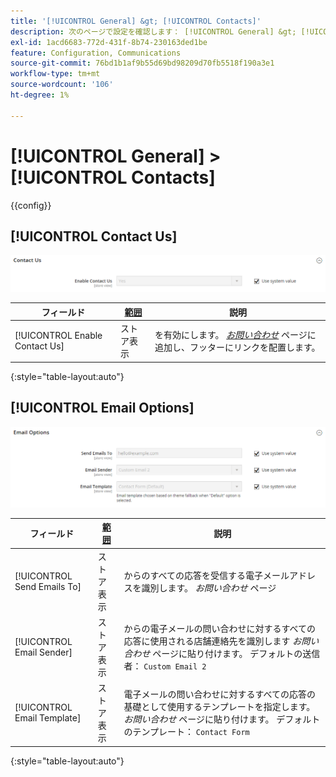 ```yaml
---
title: '[!UICONTROL General] &gt; [!UICONTROL Contacts]'
description: 次のページで設定を確認します： [!UICONTROL General] &gt; [!UICONTROL Contacts] コマース管理のページ。
exl-id: 1acd6683-772d-431f-8b74-230163ded1be
feature: Configuration, Communications
source-git-commit: 76bd1b1af9b55d69bd98209d70fb5518f190a3e1
workflow-type: tm+mt
source-wordcount: '106'
ht-degree: 1%

---
```


# [!UICONTROL General] > [!UICONTROL Contacts]

{{config}}

## [!UICONTROL Contact Us]

![お問い合わせ](./assets/contacts-contact-us.png)<!-- zoom -->

<!-- [Contact Us](https://docs.magento.com/user-guide/stores/contact-us.html) -->

| フィールド | [範囲](../../getting-started/websites-stores-views.md#scope-settings) | 説明 |
|--- |--- |--- |
| [!UICONTROL Enable Contact Us] | ストア表示 | を有効にします。 [_お問い合わせ_](../../getting-started/store-details.md#contact-us-form) ページに追加し、フッターにリンクを配置します。 |

{:style=&quot;table-layout:auto&quot;}

## [!UICONTROL Email Options]

![電子メールオプション](./assets/contacts-email-options.png)<!-- zoom -->

<!-- [Email Options](https://docs.magento.com/user-guide/stores/contact-us.html) -->

| フィールド | [範囲](../../getting-started/websites-stores-views.md#scope-settings) | 説明 |
|--- |--- |--- |
| [!UICONTROL Send Emails To] | ストア表示 | からのすべての応答を受信する電子メールアドレスを識別します。 _お問い合わせ_ ページ |
| [!UICONTROL Email Sender] | ストア表示 | からの電子メールの問い合わせに対するすべての応答に使用される店舗連絡先を識別します _お問い合わせ_ ページに貼り付けます。 デフォルトの送信者： `Custom Email 2` |
| [!UICONTROL Email Template] | ストア表示 | 電子メールの問い合わせに対するすべての応答の基礎として使用するテンプレートを指定します。 _お問い合わせ_ ページに貼り付けます。 デフォルトのテンプレート： `Contact Form` |

{:style=&quot;table-layout:auto&quot;}
